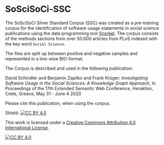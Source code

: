 # SoSciSoCi-SSC

The SoSciSoCi Silver Standard Corpus (SSC) was created as a pre-training corpus for the identification of software usage statements in social science publications using the data programming tool [Snorkel](https://www.snorkel.org/). The corpus consists of the methods sections from over 50.000 articles from PLoS indexed with the key word `Social Science`.

The files are split up between positive and negative samples and represented in a line-wise BIO-format. 

The Corpus is described and used in the following publication:

David Schindler and Benjamin Zapilko and Frank Krüger:
*Investigating Software Usage in the Social Sciences: A Knowledge Graph Approach*,
In Proceedings of the 17th Extended Semantic Web Conference,
Heraklion, Crete, Greece,
May 31 - June 4 2020

Please cite this publication, when using the corpus.

Shield: [![CC BY 4.0][cc-by-shield]][cc-by]

This work is licensed under a [Creative Commons Attribution 4.0 International
License][cc-by].

[![CC BY 4.0][cc-by-image]][cc-by]

[cc-by]: http://creativecommons.org/licenses/by/4.0/
[cc-by-image]: https://i.creativecommons.org/l/by/4.0/88x31.png
[cc-by-shield]: https://img.shields.io/badge/License-CC%20BY%204.0-lightgrey.svg